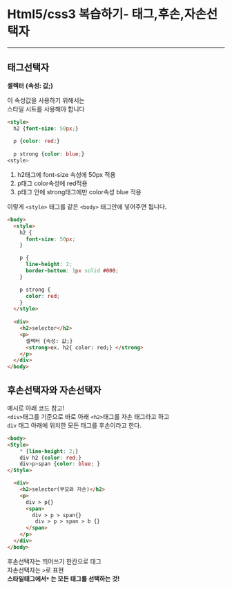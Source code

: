 # Html5/css3 복습하기- 태그,후손,자손선택자
<hr>

## 태그선택자

**셀렉터 {속성: 값;}**

이 속성값을 사용하기 위해서는 <br>
스타일 시트를 사용해야 합니다 
```html
<style>
  h2 {font-size: 50px;}
 
  p {color: red:}
  
  p strong {color: blue;}
<style>
```

1. h2태그에 font-size 속성에 50px 적용
2. p태그 color속성에 red적용
3. p태그 안에 strong태그에만 color속성 blue 적용


이렇게 `<style>` 태그를 같은 `<body>` 태그안에 넣어주면 됩니다.
```html
<body>
  <style>
    h2 {
      font-size: 50px;
    }

    p {
      line-height: 2;
      border-bottom: 1px solid #000;
    }

    p strong {
      color: red;
    }
  </style>
 
  <div>
    <h2>selector</h2>
    <p>
      셀렉터 {속성: 값;} 
      <strong>ex. h2{ color: red;} </strong>
    </p>
  </div>
</body>
```
## 후손선택자와 자손선택자

예시로 아래 코드 참고!<br>
  `<div>`태그를 기준으로 바로 아래 `<h2>`태그를 자손 태그라고 하고 <br>
  `div` 태그 아래에 위치한 모든 태그를 후손이라고 한다.

```html
<body>
<Style>
    * {line-height: 2;}
    div h2 {color: red;}
    div>p>span {color: blue; }
</Style>

  <div>
    <h2>selector(부모와 자손)</h2>
    <p>
      div > p{}
      <span>
        div > p > span{}
         div > p > span > b {} 
      </span>
    </p>
  </div>
</body>
```
후손선택자는 띄어쓰기 한칸으로 태그 <br>
자손선택자는 `>`로 표현<br>
<b>스타일태그에서`*` 는 모든 태그를 선택하는 것! <b>